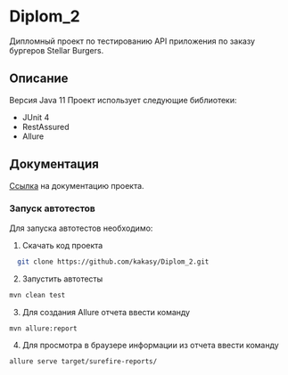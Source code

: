 # Diplom_2
Дипломный проект по тестированию API приложения по заказу бургеров Stellar Burgers.
## Описание

Версия Java 11
Проект использует следующие библиотеки:
- JUnit 4
- RestAssured
- Allure

## Документация

[Ссылка](https://code.s3.yandex.net/qa-automation-engineer/java/cheatsheets/paid-track/diplom/api-documentation.pdf) на документацию проекта.

### Запуск автотестов

Для запуска автотестов необходимо:

1. Скачать код проекта

 ```sh
   git clone https://github.com/kakasy/Diplom_2.git
   ```

2. Запустить автотесты

```sh
mvn clean test
```

3. Для создания Allure отчета ввести команду

```sh
mvn allure:report
```

4. Для просмотра в браузере информации из отчета ввести команду

```sh
allure serve target/surefire-reports/
```

